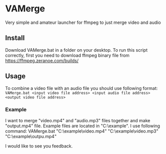 # VAMerge
Very simple and amateur launcher for ffmpeg to just merge video and audio

## Install
Download VAMerge.bat in a folder on your desktop.
To run this script correctly, first you need to download ffmpeg binary file from https://ffmpeg.zeranoe.com/builds/

## Usage
To combine a video file with an audio file you should use following format:
``
VAMerge.bat <input video file address> <input audio file address> <output video file address>
``
### Example
I want to merge "video.mp4" and "audio.mp3" files together and make "output.mp4" file. Example files are located in "C:\example\". I use following command:
VAMerge.bat "C:\example\video.mp4" "C:\example\video.mp3" "C:\example\outpu.mp4"

I would like to see you feedback.
